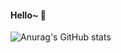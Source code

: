#### Hello~ 👋

![Anurag's GitHub stats](https://github-readme-stats.vercel.app/api?username=Nhahan&show_icons=true&theme=radical)
